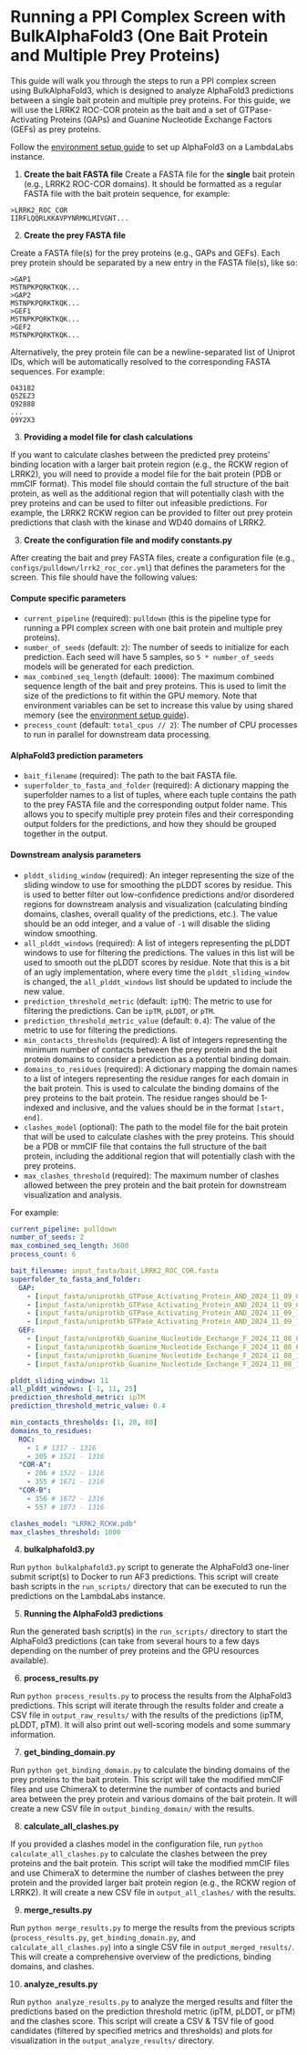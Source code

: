 # Running a PPI Complex Screen with BulkAlphaFold3 (One Bait Protein and Multiple Prey Proteins)

This guide will walk you through the steps to run a PPI complex screen using BulkAlphaFold3, which is designed to analyze AlphaFold3 predictions between a single bait protein and multiple prey proteins. For this guide, we will use the LRRK2 ROC-COR protein as the bait and a set of GTPase-Activating Proteins (GAPs) and Guanine Nucleotide Exchange Factors (GEFs) as prey proteins.

Follow the [environment setup guide](setting_up_environment.md) to set up AlphaFold3 on a LambdaLabs instance. 

1. **Create the bait FASTA file**
Create a FASTA file for the **single** bait protein (e.g., LRRK2 ROC-COR domains). It should be formatted as a regular FASTA file with the bait protein sequence, for example:

```
>LRRK2_ROC_COR
IIRFLQQRLKKAVPYNRMKLMIVGNT...
```

2. **Create the prey FASTA file**

Create a FASTA file(s) for the prey proteins (e.g., GAPs and GEFs). Each prey protein should be separated by a new entry in the FASTA file(s), like so:

```
>GAP1
MSTNPKPQRKTKQK...
>GAP2
MSTNPKPQRKTKQK...
>GEF1
MSTNPKPQRKTKQK...
>GEF2
MSTNPKPQRKTKQK...
```

Alternatively, the prey protein file can be a newline-separated list of Uniprot IDs, which will be automatically resolved to the corresponding FASTA sequences. For example:

```
O43182
Q5ZEZ3
Q92888
...
Q9Y2X3
```

3. **Providing a model file for clash calculations**

If you want to calculate clashes between the predicted prey proteins' binding location with a larger bait protein region (e.g., the RCKW region of LRRK2), you will need to provide a model file for the bait protein (PDB or mmCIF format). This model file should contain the full structure of the bait protein, as well as the additional region that will potentially clash with the prey proteins and can be used to filter out infeasible predictions. For example, the LRRK2 RCKW region can be provided to filter out prey protein predictions that clash with the kinase and WD40 domains of LRRK2. 

3. **Create the configuration file and modify constants.py**

After creating the bait and prey FASTA files, create a configuration file (e.g., `configs/pulldown/lrrk2_roc_cor.yml`) that defines the parameters for the screen. This file should have the following values:

#### Compute specific parameters
- `current_pipeline` (required): `pulldown` (this is the pipeline type for running a PPI complex screen with one bait protein and multiple prey proteins).
- `number_of_seeds` (default: `2`): The number of seeds to initialize for each prediction. Each seed will have 5 samples, so `5 * number_of_seeds` models will be generated for each prediction.
- `max_combined_seq_length` (default: `10000`): The maximum combined sequence length of the bait and prey proteins. This is used to limit the size of the predictions to fit within the GPU memory. Note that environment variables can be set to increase this value by using shared memory (see the [environment setup guide](setting_up_environment.md#predicting-larger-sequences)).
- `process_count` (default: `total_cpus // 2`): The number of CPU processes to run in parallel for downstream data processing. 

#### AlphaFold3 prediction parameters

- `bait_filename` (required): The path to the bait FASTA file.
- `superfolder_to_fasta_and_folder` (required): A dictionary mapping the superfolder names to a list of tuples, where each tuple contains the path to the prey FASTA file and the corresponding output folder name. This allows you to specify multiple prey protein files and their corresponding output folders for the predictions, and how they should be grouped together in the output. 

#### Downstream analysis parameters

- `plddt_sliding_window` (required): An integer representing the size of the sliding window to use for smoothing the pLDDT scores by residue. This is used to better filter out low-confidence predictions and/or disordered regions for downstream analysis and visualization (calculating binding domains, clashes, overall quality of the predictions, etc.). The value should be an odd integer, and a value of `-1` will disable the sliding window smoothing.
- `all_plddt_windows` (required): A list of integers representing the pLDDT windows to use for filtering the predictions. The values in this list will be used to smooth out the pLDDT scores by residue. Note that this is a bit of an ugly implementation, where every time the `plddt_sliding_window` is changed, the `all_plddt_windows` list should be updated to include the new value. 
- `prediction_threshold_metric` (default: `ipTM`): The metric to use for filtering the predictions. Can be `ipTM`, `pLDDT`, or `pTM`.
- `prediction_threshold_metric_value` (default: `0.4`): The value of the metric to use for filtering the predictions.
- `min_contacts_thresholds` (required): A list of integers representing the minimum number of contacts between the prey protein and the bait protein domains to consider a prediction as a potential binding domain.
- `domains_to_residues` (required): A dictionary mapping the domain names to a list of integers representing the residue ranges for each domain in the bait protein. This is used to calculate the binding domains of the prey proteins to the bait protein. The residue ranges should be 1-indexed and inclusive, and the values should be in the format `[start, end]`.
- `clashes_model` (optional): The path to the model file for the bait protein that will be used to calculate clashes with the prey proteins. This should be a PDB or mmCIF file that contains the full structure of the bait protein, including the additional region that will potentially clash with the prey proteins.
- `max_clashes_threshold` (required): The maximum number of clashes allowed between the prey protein and the bait protein for downstream visualization and analysis.

For example:

```yaml
current_pipeline: pulldown
number_of_seeds: 2
max_combined_seq_length: 3600
process_count: 6

bait_filename: input_fasta/bait_LRRK2_ROC_COR.fasta
superfolder_to_fasta_and_folder:
  GAP:
    - [input_fasta/uniprotkb_GTPase_Activating_Protein_AND_2024_11_09_0AA_600AA.fasta, GAP_0AA_600AA_AF3_SCREEN]
    - [input_fasta/uniprotkb_GTPase_Activating_Protein_AND_2024_11_09_600AA_1000AA.fasta, GAP_600AA_1000AA_AF3_SCREEN]
    - [input_fasta/uniprotkb_GTPase_Activating_Protein_AND_2024_11_09_1000AA_1500AA.fasta, GAP_1000AA_1500AA_AF3_SCREEN]
    - [input_fasta/uniprotkb_GTPase_Activating_Protein_AND_2024_11_09_1500AA_2000AA.fasta, GAP_1500AA_2000AA_AF3_SCREEN]
  GEF:
    - [input_fasta/uniprotkb_Guanine_Nucleotide_Exchange_F_2024_11_08_0AA_600AA.fasta, GEF_0AA_600AA_AF3_SCREEN]
    - [input_fasta/uniprotkb_Guanine_Nucleotide_Exchange_F_2024_11_08_600AA_1000AA.fasta, GEF_600AA_1000AA_AF3_SCREEN]
    - [input_fasta/uniprotkb_Guanine_Nucleotide_Exchange_F_2024_11_08_1000AA_1500AA.fasta, GEF_1000AA_1500AA_AF3_SCREEN]
    - [input_fasta/uniprotkb_Guanine_Nucleotide_Exchange_F_2024_11_08_1500AA_2000AA.fasta, GEF_1500AA_2000AA_AF3_SCREEN]

plddt_sliding_window: 11
all_plddt_windows: [-1, 11, 25]
prediction_threshold_metric: ipTM
prediction_threshold_metric_value: 0.4

min_contacts_thresholds: [1, 20, 80]
domains_to_residues:
  ROC:
    - 1 # 1317 - 1316
    - 205 # 1521 - 1316
  "COR-A":
    - 206 # 1522 - 1316
    - 355 # 1671 - 1316
  "COR-B":
    - 356 # 1672 - 1316
    - 557 # 1873 - 1316

clashes_model: "LRRK2_RCKW.pdb"
max_clashes_threshold: 1000

```

4. **bulkalphafold3.py**

Run `python bulkalphafold3.py` script to generate the AlphaFold3 one-liner submit script(s) to Docker to run AF3 predictions. This script will create bash scripts in the `run_scripts/` directory that can be executed to run the predictions on the LambdaLabs instance. 

5. **Running the AlphaFold3 predictions**

Run the generated bash script(s) in the `run_scripts/` directory to start the AlphaFold3 predictions (can take from several hours to a few days depending on the number of prey proteins and the GPU resources available).

6. **process_results.py**

Run `python process_results.py` to process the results from the AlphaFold3 predictions. This script will iterate through the results folder and create a CSV file in `output_raw_results/` with the results of the predictions (ipTM, pLDDT, pTM). It will also print out well-scoring models and some summary information.

7. **get_binding_domain.py**

Run `python get_binding_domain.py` to calculate the binding domains of the prey proteins to the bait protein. This script will take the modified mmCIF files and use ChimeraX to determine the number of contacts and buried area between the prey protein and various domains of the bait protein. It will create a new CSV file in `output_binding_domain/` with the results.

8. **calculate_all_clashes.py**

If you provided a clashes model in the configuration file, run `python calculate_all_clashes.py` to calculate the clashes between the prey proteins and the bait protein. This script will take the modified mmCIF files and use ChimeraX to determine the number of clashes between the prey protein and the provided larger bait protein region (e.g., the RCKW region of LRRK2). It will create a new CSV file in `output_all_clashes/` with the results.

9. **merge_results.py**

Run `python merge_results.py` to merge the results from the previous scripts (`process_results.py`, `get_binding_domain.py`, and `calculate_all_clashes.py`) into a single CSV file in `output_merged_results/`. This will create a comprehensive overview of the predictions, binding domains, and clashes.

10. **analyze_results.py**

Run `python analyze_results.py` to analyze the merged results and filter the predictions based on the prediction threshold metric (ipTM, pLDDT, or pTM) and the clashes score. This script will create a CSV & TSV file of good candidates (filtered by specified metrics and thresholds) and plots for visualization in the `output_analyze_results/` directory.
